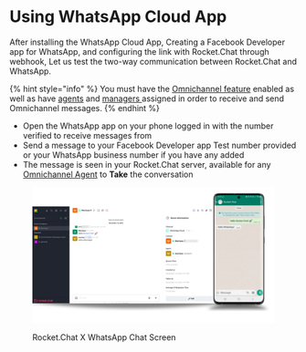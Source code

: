 # Using WhatsApp Cloud App

After installing the WhatsApp Cloud App, Creating a Facebook Developer app for WhatsApp, and configuring the link with Rocket.Chat through webhook, Let us test the two-way communication between Rocket.Chat and WhatsApp.

{% hint style="info" %}
You must have the [Omnichannel feature](../../../../../use-rocket.chat/workspace-administration/settings/omnichannel-admins-guide/) enabled as well as have [agents](../../../../../use-rocket.chat/omnichannel/agents.md) and [managers ](../../../../../use-rocket.chat/omnichannel/managers.md)assigned in order to receive and send Omnichannel messages.
{% endhint %}

* Open the WhatsApp app on your phone logged in with the number verified to receive messages from
* Send a message to your Facebook Developer app Test number provided or your WhatsApp business number if you have any added
* The message is seen in your Rocket.Chat server, available for any [Omnichannel Agent](../../../../../use-rocket.chat/omnichannel/agents.md) to **Take** the conversation

<figure><img src="../../../../../.gitbook/assets/image (392).png" alt=""><figcaption><p>Rocket.Chat X WhatsApp Chat Screen</p></figcaption></figure>
